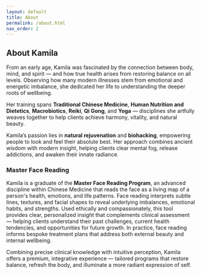 ```yaml
---
layout: default
title: About
permalink: /about.html
nav_order: 2
---
```


<article class="about-article">
  <h2>About Kamila</h2>

  <p>From an early age, Kamila was fascinated by the connection between body, mind, and spirit — and how true health arises from restoring balance on all levels. Observing how many modern illnesses stem from emotional and energetic imbalance, she dedicated her life to understanding the deeper roots of wellbeing.</p>

  <p>Her training spans <strong>Traditional Chinese Medicine</strong>, <strong>Human Nutrition and Dietetics</strong>, <strong>Macrobiotics</strong>, <strong>Reiki</strong>, <strong>Qi Gong</strong>, and <strong>Yoga</strong> — disciplines she artfully weaves together to help clients achieve harmony, vitality, and natural beauty.</p>

  <p>Kamila’s passion lies in <strong>natural rejuvenation</strong> and <strong>biohacking</strong>, empowering people to look and feel their absolute best. Her approach combines ancient wisdom with modern insight, helping clients clear mental fog, release addictions, and awaken their innate radiance.</p>

  <h3>Master Face Reading</h3>
  <p>Kamila is a graduate of the <strong>Master Face Reading Program</strong>, an advanced discipline within Chinese Medicine that reads the face as a living map of a person's health, emotions, and life patterns. Face reading interprets subtle lines, textures, and facial shapes to reveal underlying imbalances, emotional habits, and strengths. Used ethically and compassionately, this tool provides clear, personalized insight that complements clinical assessment — helping clients understand their past challenges, current health tendencies, and opportunities for future growth. In practice, face reading informs bespoke treatment plans that address both external beauty and internal wellbeing.</p>

  <p>Combining precise clinical knowledge with intuitive perception, Kamila offers a premium, integrative experience — tailored programs that restore balance, refresh the body, and illuminate a more radiant expression of self.</p>
</article>
